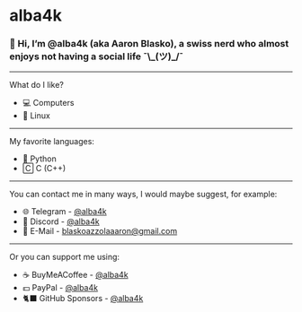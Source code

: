 # alba4k
### 👋 Hi, I’m @alba4k (aka Aaron Blasko), a swiss nerd who almost enjoys not having a social life ¯\\\_(ツ)\_/¯

---

What do I like?
* 💻 Computers
* 🐧 Linux

---

My favorite languages:
* 🐍 Python
* 🄲 C (C++)

---

You can contact me in many ways, I would maybe suggest, for example:
* 🌐 Telegram - [@alba4k](https://telegram.me/alba4k)
* 🤖 Discord - [@alba4k](https://discord.com/users/603136718891253761)
* 📧 E-Mail - blaskoazzolaaaron@gmail.com

---

Or you can support me using:
* ☕ BuyMeACoffee - [@alba4k](https://www.buymeacoffee.com/alba4k)
* 💵 PayPal - [@alba4k](https://www.paypal.me/alba4k)
* 🐈‍⬛ GitHub Sponsors - [@alba4k](https://github.com/sponsors/alba4k)
